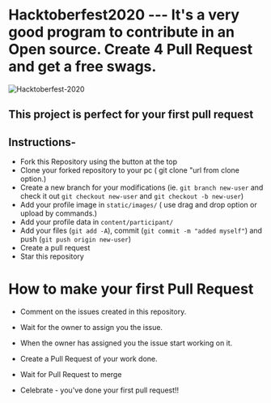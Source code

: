 # Hacktoberfest2020 --- It's a very good program to contribute in an Open source. Create 4 Pull Request and get a free swags.

![Hacktoberfest-2020](https://images.prismic.io/www-static/e6c04b47-bd9d-474a-9d25-ab143f47349e_Hacktoberfest2020.png?auto=compress,format)

## This project is perfect for your first pull request

## Instructions-

- Fork this Repository using the button at the top
- Clone your forked repository to your pc ( git clone "url from clone option.)
- Create a new branch for your modifications (ie. `git branch new-user` and check it out `git checkout new-user` and `git checkout -b new-user`)
- Add your profile image in `static/images/` ( use drag and drop option or upload by commands.)
- Add your profile data in `content/participant/`
- Add your files (`git add -A`), commit (`git commit -m "added myself"`) and push (`git push origin new-user`)
- Create a pull request
- Star this repository

# How to make your first Pull Request

- Comment on the issues created in this repository.

- Wait for the owner to assign you the issue.

- When the owner has assigned you the issue start working on it.

- Create a Pull Request of your work done.

- Wait for Pull Request to merge

- Celebrate - you've done your first pull request!!
